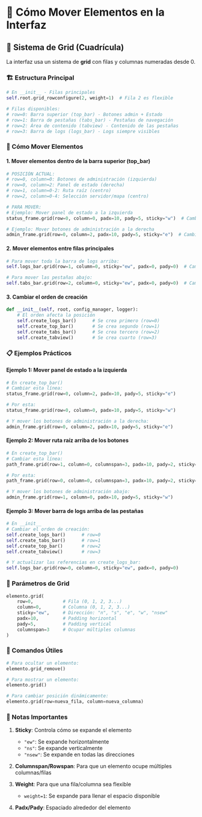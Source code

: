 # 🎯 Cómo Mover Elementos en la Interfaz

## 📍 Sistema de Grid (Cuadrícula)

La interfaz usa un sistema de **grid** con filas y columnas numeradas desde 0.

### 🏗️ Estructura Principal

```python
# En __init__ - Filas principales
self.root.grid_rowconfigure(2, weight=1)  # Fila 2 es flexible

# Filas disponibles:
# row=0: Barra superior (top_bar) - Botones admin + Estado
# row=1: Barra de pestañas (tabs_bar) - Pestañas de navegación
# row=2: Área de contenido (tabview) - Contenido de las pestañas
# row=3: Barra de logs (logs_bar) - Logs siempre visibles
```

### 🔧 Cómo Mover Elementos

#### **1. Mover elementos dentro de la barra superior (top_bar)**

```python
# POSICIÓN ACTUAL:
# row=0, column=0: Botones de administración (izquierda)
# row=0, column=2: Panel de estado (derecha)
# row=1, column=0-2: Ruta raíz (centro)
# row=2, column=0-4: Selección servidor/mapa (centro)

# PARA MOVER:
# Ejemplo: Mover panel de estado a la izquierda
status_frame.grid(row=0, column=0, padx=10, pady=5, sticky="w")  # Cambiar column=2 a column=0

# Ejemplo: Mover botones de administración a la derecha
admin_frame.grid(row=0, column=2, padx=10, pady=5, sticky="e")  # Cambiar column=0 a column=2
```

#### **2. Mover elementos entre filas principales**

```python
# Para mover toda la barra de logs arriba:
self.logs_bar.grid(row=1, column=0, sticky="ew", padx=0, pady=0)  # Cambiar row=3 a row=1

# Para mover las pestañas abajo:
self.tabs_bar.grid(row=2, column=0, sticky="ew", padx=0, pady=0)  # Cambiar row=1 a row=2
```

#### **3. Cambiar el orden de creación**

```python
def __init__(self, root, config_manager, logger):
    # El orden afecta la posición
    self.create_logs_bar()      # Se crea primero (row=0)
    self.create_top_bar()       # Se crea segundo (row=1)
    self.create_tabs_bar()      # Se crea tercero (row=2)
    self.create_tabview()       # Se crea cuarto (row=3)
```

### 📋 Ejemplos Prácticos

#### **Ejemplo 1: Mover panel de estado a la izquierda**

```python
# En create_top_bar()
# Cambiar esta línea:
status_frame.grid(row=0, column=2, padx=10, pady=5, sticky="e")

# Por esta:
status_frame.grid(row=0, column=0, padx=10, pady=5, sticky="w")

# Y mover los botones de administración a la derecha:
admin_frame.grid(row=0, column=2, padx=10, pady=5, sticky="e")
```

#### **Ejemplo 2: Mover ruta raíz arriba de los botones**

```python
# En create_top_bar()
# Cambiar esta línea:
path_frame.grid(row=1, column=0, columnspan=3, padx=10, pady=2, sticky="ew")

# Por esta:
path_frame.grid(row=0, column=0, columnspan=3, padx=10, pady=2, sticky="ew")

# Y mover los botones de administración abajo:
admin_frame.grid(row=1, column=0, padx=10, pady=5, sticky="w")
```

#### **Ejemplo 3: Mover barra de logs arriba de las pestañas**

```python
# En __init__
# Cambiar el orden de creación:
self.create_logs_bar()      # row=0
self.create_tabs_bar()      # row=1
self.create_top_bar()       # row=2
self.create_tabview()       # row=3

# Y actualizar las referencias en create_logs_bar:
self.logs_bar.grid(row=0, column=0, sticky="ew", padx=0, pady=0)
```

### 🎨 Parámetros de Grid

```python
elemento.grid(
    row=0,           # Fila (0, 1, 2, 3...)
    column=0,        # Columna (0, 1, 2, 3...)
    sticky="ew",     # Dirección: "n", "s", "e", "w", "nsew"
    padx=10,         # Padding horizontal
    pady=5,          # Padding vertical
    columnspan=3     # Ocupar múltiples columnas
)
```

### 🔄 Comandos Útiles

```python
# Para ocultar un elemento:
elemento.grid_remove()

# Para mostrar un elemento:
elemento.grid()

# Para cambiar posición dinámicamente:
elemento.grid(row=nueva_fila, column=nueva_columna)
```

### 📝 Notas Importantes

1. **Sticky**: Controla cómo se expande el elemento

   - `"ew"`: Se expande horizontalmente
   - `"ns"`: Se expande verticalmente
   - `"nsew"`: Se expande en todas las direcciones

2. **Columnspan/Rowspan**: Para que un elemento ocupe múltiples columnas/filas

3. **Weight**: Para que una fila/columna sea flexible

   - `weight=1`: Se expande para llenar el espacio disponible

4. **Padx/Pady**: Espaciado alrededor del elemento
